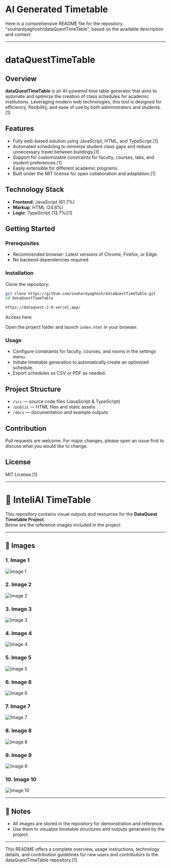
# AI Generated Timetable 

Here is a comprehensive README file for the repository "souhardyaghosh/dataQuestTimeTable", based on the available description and context:

***

# dataQuestTimeTable

## Overview

**dataQuestTimeTable** is an AI-powered time table generator that aims to automate and optimize the creation of class schedules for academic institutions. Leveraging modern web technologies, this tool is designed for efficiency, flexibility, and ease of use by both administrators and students.[1]

## Features

- Fully web-based solution using JavaScript, HTML, and TypeScript.[1]
- Automated scheduling to minimize student class gaps and reduce unnecessary travel between buildings.[1]
- Support for customizable constraints for faculty, courses, labs, and student preferences.[1]
- Easily extensible for different academic programs.
- Built under the MIT license for open collaboration and adaptation.[1]

## Technology Stack

- **Frontend**: JavaScript (61.7%)
- **Markup**: HTML (24.6%)
- **Logic**: TypeScript (13.7%)[1]

## Getting Started

### Prerequisites

- Recommended browser: Latest versions of Chrome, Firefox, or Edge.
- No backend dependencies required.

### Installation

Clone the repository:

```bash
git clone https://github.com/souhardyaghosh/dataQuestTimeTable.git
cd dataQuestTimeTable
```
```bash
https://dataquest-2-0.vercel.app/
```
Access here

Open the project folder and launch `index.html` in your browser.

### Usage

- Configure constraints for faculty, courses, and rooms in the settings menu.
- Initiate timetable generation to automatically create an optimized schedule.
- Export schedules as CSV or PDF as needed.

## Project Structure

- `/src` — source code files (JavaScript & TypeScript)
- `/public` — HTML files and static assets
- `/docs` — documentation and example outputs

## Contribution

Pull requests are welcome. For major changes, please open an issue first to discuss what you would like to change.

## License

MIT License.[1]



***

# 📅 InteliAI TimeTable

This repository contains visual outputs and resources for the **DataQuest Timetable Project**.  
Below are the reference images included in the project:

---

## 📸 Images

### 1. Image 1
![Image 1](https://github.com/souhardyaghosh/dataQuestTimeTable/blob/main/img1.jpg)

### 2. Image 2
![Image 2](https://github.com/souhardyaghosh/dataQuestTimeTable/blob/main/img2.jpg)

### 3. Image 3
![Image 3](https://github.com/souhardyaghosh/dataQuestTimeTable/blob/main/img3.jpg)

### 4. Image 4
![Image 4](https://github.com/souhardyaghosh/dataQuestTimeTable/blob/main/img4.jpg)

### 5. Image 5
![Image 5](https://github.com/souhardyaghosh/dataQuestTimeTable/blob/main/img5.jpg)

### 6. Image 6
![Image 6](https://github.com/souhardyaghosh/dataQuestTimeTable/blob/main/img6.jpg)

### 7. Image 7
![Image 7](https://github.com/souhardyaghosh/dataQuestTimeTable/blob/main/img7.jpg)

### 8. Image 8
![Image 8](https://github.com/souhardyaghosh/dataQuestTimeTable/blob/main/img8.jpg)

### 9. Image 9
![Image 9](https://github.com/souhardyaghosh/dataQuestTimeTable/blob/main/img9.jpg)

### 10. Image 10
![Image 10](https://github.com/souhardyaghosh/dataQuestTimeTable/blob/main/img10.jpg)

---

## 📝 Notes
- All images are stored in the repository for demonstration and reference.  
- Use them to visualize timetable structures and outputs generated by the project.  

---


This README offers a complete overview, usage instructions, technology details, and contribution guidelines for new users and contributors to the dataQuestTimeTable repository.[1]



